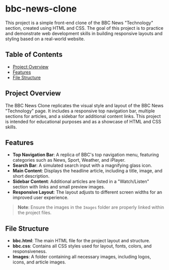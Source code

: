 # bbc-news-clone

This project is a simple front-end clone of the BBC News "Technology" section, created using HTML and CSS. The goal of this project is to practice and demonstrate web development skills in building responsive layouts and styling based on a real-world website.

## Table of Contents

- [Project Overview](#project-overview)
- [Features](#features)
- [File Structure](#file-structure)

## Project Overview

The BBC News Clone replicates the visual style and layout of the BBC News "Technology" page. It includes a responsive top navigation bar, multiple sections for articles, and a sidebar for additional content links. This project is intended for educational purposes and as a showcase of HTML and CSS skills.

## Features

- **Top Navigation Bar**: A replica of BBC's top navigation menu, featuring categories such as News, Sport, Weather, and iPlayer.
- **Search Bar**: A simulated search input with a magnifying glass icon.
- **Main Content**: Displays the headline article, including a title, image, and short description.
- **Sidebar Content**: Additional articles are listed in a "Watch/Listen" section with links and small preview images.
- **Responsive Layout**: The layout adjusts to different screen widths for an improved user experience.

> **Note**: Ensure the images in the `Images` folder are properly linked within the project files.

## File Structure

- **bbc.html**: The main HTML file for the project layout and structure.
- **bbc.css**: Contains all CSS styles used for layout, fonts, colors, and responsiveness.
- **Images**: A folder containing all necessary images, including logos, icons, and article images.

